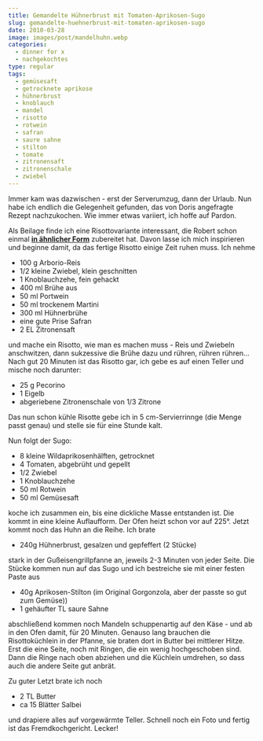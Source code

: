 ```yaml
---
title: Gemandelte Hühnerbrust mit Tomaten-Aprikosen-Sugo
slug: gemandelte-huehnerbrust-mit-tomaten-aprikosen-sugo
date: 2010-03-28
image: images/post/mandelhuhn.webp
categories: 
  - dinner for x
  - nachgekochtes
type: regular
tags: 
  - gemüsesaft
  - getrocknete aprikose
  - hühnerbrust
  - knoblauch
  - mandel
  - risotto
  - rotwein
  - safran
  - saure sahne
  - stilton
  - tomate
  - zitronensaft
  - zitronenschale
  - zwiebel
---
```


Immer kam was dazwischen - erst der Serverumzug, dann der Urlaub. Nun habe ich endlich die Gelegenheit gefunden, das von Doris angefragte Rezept nachzukochen. Wie immer etwas variiert, ich hoffe auf Pardon.

Als Beilage finde ich eine Risottovariante interessant, die Robert schon einmal **[in ähnlicher Form](http://lamiacucina.wordpress.com/2010/01/11/risottokuchlein-mit-gemuse-und-kalbskotelett/)** zubereitet hat. Davon lasse ich mich inspirieren und beginne damit, da das fertige Risotto einige Zeit ruhen muss. Ich nehme

* 100 g Arborio-Reis 
* 1/2 kleine Zwiebel, klein geschnitten 
* 1 Knoblauchzehe, fein gehackt 
* 400 ml Brühe aus 
* 50 ml Portwein
* 50 ml trockenem Martini 
* 300 ml Hühnerbrühe 
* eine gute Prise Safran 
* 2 EL Zitronensaft

und mache ein Risotto, wie man es machen muss - Reis und Zwiebeln anschwitzen, dann sukzessive die Brühe dazu und rühren, rühren rühren... Nach gut 20 Minuten ist das Risotto gar, ich gebe es auf einen Teller und mische noch darunter:

* 25 g Pecorino 
* 1 Eigelb 
* abgeriebene Zitronenschale von 1/3 Zitrone

Das nun schon kühle Risotte gebe ich in 5 cm-Servierrinnge (die Menge passt genau) und stelle sie für eine Stunde kalt.

Nun folgt der Sugo:

* 8 kleine Wildaprikosenhälften, getrocknet 
* 4 Tomaten, abgebrüht und gepellt 
* 1/2 Zwiebel 
* 1 Knoblauchzehe 
* 50 ml Rotwein 
* 50 ml Gemüsesaft

koche ich zusammen ein, bis eine dickliche Masse entstanden ist. Die kommt in eine kleine Auflaufform. Der Ofen heizt schon vor auf 225°. Jetzt kommt noch das Huhn an die Reihe. Ich brate

* 240g Hühnerbrust, gesalzen und gepfeffert (2 Stücke)

stark in der Gußeisengrillpfanne an, jeweils 2-3 Minuten von jeder Seite. Die Stücke kommen nun auf das Sugo und ich bestreiche sie mit einer festen Paste aus

* 40g Aprikosen-Stilton (im Original Gorgonzola, aber der passte so gut zum Gemüse)) 
* 1 gehäufter TL saure Sahne

abschließend kommen noch Mandeln schuppenartig auf den Käse - und ab in den Ofen damit, für 20 Minuten. Genauso lang brauchen die Risottoküchlein in der Pfanne, sie braten dort in Butter bei mittlerer Hitze. Erst die eine Seite, noch mit Ringen, die ein wenig hochgeschoben sind. Dann die Ringe nach oben abziehen und die Küchlein umdrehen, so dass auch die andere Seite gut anbrät.

Zu guter Letzt brate ich noch

* 2 TL Butter 
* ca 15 Blätter Salbei

und drapiere alles auf vorgewärmte Teller. Schnell noch ein Foto und fertig ist das Fremdkochgericht. Lecker!

